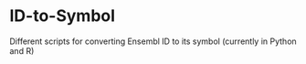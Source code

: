 # ID-to-Symbol
Different scripts for converting Ensembl ID to its symbol (currently in Python and R)
